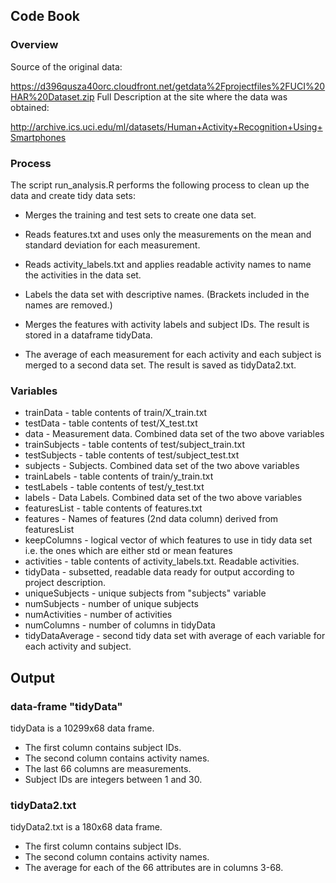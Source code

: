 ## Code Book 

### Overview

Source of the original data:

https://d396qusza40orc.cloudfront.net/getdata%2Fprojectfiles%2FUCI%20HAR%20Dataset.zip
Full Description at the site where the data was obtained:

http://archive.ics.uci.edu/ml/datasets/Human+Activity+Recognition+Using+Smartphones


### Process

The script run_analysis.R performs the following process to clean up the data and create tidy data sets:

* Merges the training and test sets to create one data set.

* Reads features.txt and uses only the measurements on the mean and standard deviation for each measurement.

* Reads activity_labels.txt and applies readable activity names to name the activities in the data set.

* Labels the data set with descriptive names. (Brackets included in the names are removed.)

* Merges the features with activity labels and subject IDs. The result is stored in a dataframe tidyData.

* The average of each measurement for each activity and each subject is merged to a second data set. The result is saved as tidyData2.txt.


### Variables

* trainData - table contents of train/X_train.txt
* testData - table contents of test/X_test.txt
* data - Measurement data. Combined data set of the two above variables
* trainSubjects - table contents of test/subject_train.txt
* testSubjects - table contents of test/subject_test.txt
* subjects - Subjects. Combined data set of the two above variables
* trainLabels - table contents of train/y_train.txt
* testLabels - table contents of test/y_test.txt
* labels - Data Labels. Combined data set of the two above variables
* featuresList - table contents of features.txt
* features - Names of features (2nd data column) derived from featuresList
* keepColumns - logical vector of which features to use in tidy data set i.e. the ones which are either std or mean features
* activities - table contents of activity_labels.txt. Readable activities.
* tidyData - subsetted, readable data ready for output according to project description.
* uniqueSubjects - unique subjects from "subjects" variable
* numSubjects - number of unique subjects
* numActivities - number of activities
* numColumns - number of columns in tidyData
* tidyDataAverage - second tidy data set with average of each variable for each activity and subject.


## Output

### data-frame "tidyData"

tidyData is a 10299x68 data frame.

* The first column contains subject IDs.
* The second column contains activity names.
* The last 66 columns are measurements.
* Subject IDs are integers between 1 and 30.

### tidyData2.txt

tidyData2.txt is a 180x68 data frame.

* The first column contains subject IDs.
* The second column contains activity names.
* The average for each of the 66 attributes are in columns 3-68.